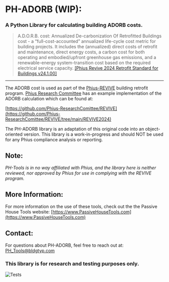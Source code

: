 # PH-ADORB (WIP):
### A Python Library for calculating building ADORB costs.

> A.D.O.R.B. cost: Annualized De-carbonization Of Retrofitted Buildings cost - a “full-cost-accounted” 
annualized life-cycle cost metric for building projects. It includes the (annualized) direct costs of 
retrofit and maintenance, direct energy costs, a carbon cost for both operating and embodied/upfront 
greenhouse gas emissions, and a renewable-energy system-transition cost based on the required 
electrical service capacity.
[[Phius Revive 2024 Retrofit Standard for Buildings v24.1.00]](https://www.phius.org/phius-revive-2024-standard-document)

- - - 
The ADORB cost is used as part of the  [Phius-REVIVE](https://www.phius.org/phius-revive-2024) building retrofit program. [Phius Research Committee](https://github.com/Phius-ResearchComittee) has an example implementation of the ADORB calculation which can be found at:

[https://github.com/Phius-ResearchComittee/REVIVE](https://github.com/Phius-ResearchComittee/REVIVE/tree/main/REVIVE2024)

The PH-ADORB library is an adaptation of this original code into an object-oriented version. This library is a work-in-progress and should NOT be used for any Phius compliance analysis or reporting. 

## Note: 
*PH-Tools is in no way affiliated with Phius, and the library here is neither reviewed, nor approved by Phius for use in complying with the REVIVE program.*

## More Information:
For more information on the use of these tools, check out the the Passive House Tools website:
[https://www.PassiveHouseTools.com](https://www.PassiveHouseTools.com)


## Contact:
For questions about PH-ADORB, feel free to reach out at: PH_Tools@bldgtyp.com

### This library is for research and testing purposes only.

![Tests](https://github.com/PH-Tools/honeybee_revive/actions/workflows/ci.yaml/badge.svg)

